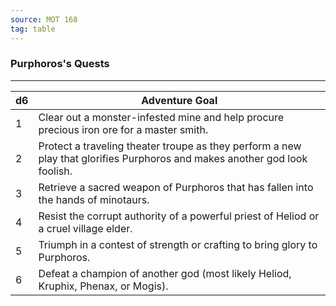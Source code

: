 ```yaml
---
source: MOT 168
tag: table
---
```


### Purphoros's Quests
---
|d6|Adventure Goal|
|----|------------|
|1|Clear out a monster-infested mine and help procure precious iron ore for a master smith.|
|2|Protect a traveling theater troupe as they perform a new play that glorifies Purphoros and makes another god look foolish.|
|3|Retrieve a sacred weapon of Purphoros that has fallen into the hands of minotaurs.|
|4|Resist the corrupt authority of a powerful priest of Heliod or a cruel village elder.|
|5|Triumph in a contest of strength or crafting to bring glory to Purphoros.|
|6|Defeat a champion of another god (most likely Heliod, Kruphix, Phenax, or Mogis).|
